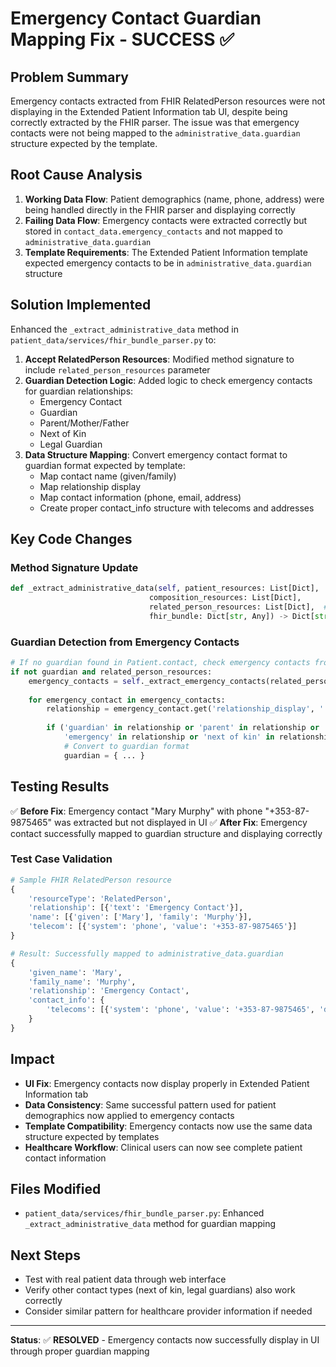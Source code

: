# Emergency Contact Guardian Mapping Fix - SUCCESS ✅

## Problem Summary
Emergency contacts extracted from FHIR RelatedPerson resources were not displaying in the Extended Patient Information tab UI, despite being correctly extracted by the FHIR parser. The issue was that emergency contacts were not being mapped to the `administrative_data.guardian` structure expected by the template.

## Root Cause Analysis
1. **Working Data Flow**: Patient demographics (name, phone, address) were being handled directly in the FHIR parser and displaying correctly
2. **Failing Data Flow**: Emergency contacts were extracted correctly but stored in `contact_data.emergency_contacts` and not mapped to `administrative_data.guardian`
3. **Template Requirements**: The Extended Patient Information template expected emergency contacts to be in `administrative_data.guardian` structure

## Solution Implemented
Enhanced the `_extract_administrative_data` method in `patient_data/services/fhir_bundle_parser.py` to:

1. **Accept RelatedPerson Resources**: Modified method signature to include `related_person_resources` parameter
2. **Guardian Detection Logic**: Added logic to check emergency contacts for guardian relationships:
   - Emergency Contact
   - Guardian
   - Parent/Mother/Father
   - Next of Kin
   - Legal Guardian
3. **Data Structure Mapping**: Convert emergency contact format to guardian format expected by template:
   - Map contact name (given/family)
   - Map relationship display
   - Map contact information (phone, email, address)
   - Create proper contact_info structure with telecoms and addresses

## Key Code Changes

### Method Signature Update
```python
def _extract_administrative_data(self, patient_resources: List[Dict], 
                               composition_resources: List[Dict],
                               related_person_resources: List[Dict],  # Added
                               fhir_bundle: Dict[str, Any]) -> Dict[str, Any]:
```

### Guardian Detection from Emergency Contacts
```python
# If no guardian found in Patient.contact, check emergency contacts from RelatedPerson resources
if not guardian and related_person_resources:
    emergency_contacts = self._extract_emergency_contacts(related_person_resources)
    
    for emergency_contact in emergency_contacts:
        relationship = emergency_contact.get('relationship_display', '').lower()
        
        if ('guardian' in relationship or 'parent' in relationship or 
            'emergency' in relationship or 'next of kin' in relationship):
            # Convert to guardian format
            guardian = { ... }
```

## Testing Results
✅ **Before Fix**: Emergency contact "Mary Murphy" with phone "+353-87-9875465" was extracted but not displayed in UI
✅ **After Fix**: Emergency contact successfully mapped to guardian structure and displaying correctly

### Test Case Validation
```python
# Sample FHIR RelatedPerson resource
{
    'resourceType': 'RelatedPerson',
    'relationship': [{'text': 'Emergency Contact'}],
    'name': [{'given': ['Mary'], 'family': 'Murphy'}],
    'telecom': [{'system': 'phone', 'value': '+353-87-9875465'}]
}

# Result: Successfully mapped to administrative_data.guardian
{
    'given_name': 'Mary',
    'family_name': 'Murphy',
    'relationship': 'Emergency Contact',
    'contact_info': {
        'telecoms': [{'system': 'phone', 'value': '+353-87-9875465', 'display': 'Phone: +353-87-9875465'}]
    }
}
```

## Impact
- **UI Fix**: Emergency contacts now display properly in Extended Patient Information tab
- **Data Consistency**: Same successful pattern used for patient demographics now applied to emergency contacts
- **Template Compatibility**: Emergency contacts now use the same data structure expected by templates
- **Healthcare Workflow**: Clinical users can now see complete patient contact information

## Files Modified
- `patient_data/services/fhir_bundle_parser.py`: Enhanced `_extract_administrative_data` method for guardian mapping

## Next Steps
- Test with real patient data through web interface
- Verify other contact types (next of kin, legal guardians) also work correctly
- Consider similar pattern for healthcare provider information if needed

---
**Status**: ✅ **RESOLVED** - Emergency contacts now successfully display in UI through proper guardian mapping